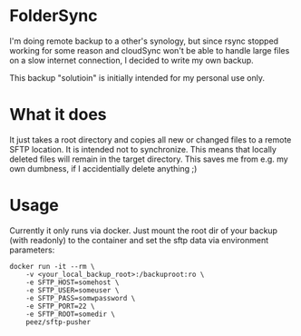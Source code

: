 # FolderSync

I'm doing remote backup to a other's synology, but since rsync stopped working for some reason and cloudSync won't be able
to handle large files on a slow internet connection, I decided to write my own backup.

This backup "solutioin" is initially intended for my personal use only.

# What it does
It just takes a root directory and copies all new or changed files to a remote SFTP location. It is intended not to synchronize. This means that locally deleted files will remain in the target directory.
This saves me from e.g. my own dumbness, if I accidentially delete anything ;)


# Usage
Currently it only runs via docker. Just mount the root dir of your backup (with readonly) to the container and set the sftp data via environment parameters:

    docker run -it --rm \
        -v <your_local_backup_root>:/backuproot:ro \
        -e SFTP_HOST=somehost \
        -e SFTP_USER=someuser \
        -e SFTP_PASS=somwpassword \
        -e SFTP_PORT=22 \
        -e SFTP_ROOT=somedir \
        peez/sftp-pusher